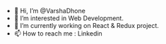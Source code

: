 - 👋 Hi, I’m @VarshaDhone
- 👀 I’m interested in Web Development.
- 🌱 I’m currently working on React & Redux project.
- 📫 How to reach me : Linkedin

<!---
VarshaDhone/VarshaDhone is a ✨ special ✨ repository because its `README.md` (this file) appears on your GitHub profile.
You can click the Preview link to take a look at your changes.
--->
